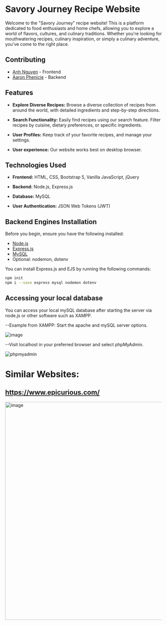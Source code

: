# Savory Journey Recipe Website

Welcome to the "Savory Journey" recipe website! This is a platform dedicated to food enthusiasts and home chefs, allowing you to explore a world of flavors, cultures, and culinary traditions. Whether you're looking for mouthwatering recipes, culinary inspiration, or simply a culinary adventure, you've come to the right place.

## Contributing
- [Anh Nguyen](https://github.com/anhnguyen148) - Frontend
- [Aaron Phenicie](https://github.com/phenicieaaron) - Backend

## Features

- **Explore Diverse Recipes:** Browse a diverse collection of recipes from around the world, with detailed ingredients and step-by-step directions.

- **Search Functionality:** Easily find recipes using our search feature. Filter recipes by cuisine, dietary preferences, or specific ingredients.

- **User Profiles:** Keep track of your favorite recipes, and manage your settings.

- **User experience:** Our website works best on desktop browser.

## Technologies Used

- **Frontend:** HTML, CSS, Bootstrap 5, Vanilla JavaScript, jQuery

- **Backend:** Node.js, Express.js

- **Database:** MySQL

- **User Authentication:** JSON Web Tokens (JWT)

## Backend Engines Installation

Before you begin, ensure you have the following installed:

- [Node.js](https://nodejs.org/)
- [Express.js](https://expressjs.com/)
- [MySQL](https://www.mysql.com/)
- Optional: nodemon, dotenv

You can install Express.js and EJS by running the following commands:

```bash
npm init
npm i --save express mysql nodemon dotenv
```

## Accessing your local database

You can access your local mySQL database after starting the server via node.js or other software such as XAMPP. 

--Example from XAMPP:
Start the apache and mySQL server options.

![image](https://github.com/anhnguyen148/savory-journey-website/assets/122556080/ec936e1e-ad99-4f7a-a2eb-0ad51fdecc64)

--Visit localhost in your preferred browser and select phpMyAdmin.

![phpmyadmin](https://github.com/anhnguyen148/savory-journey-website/assets/122556080/c4eb23af-1075-4088-acea-039d960371e9)

# Similar Websites:
## https://www.epicurious.com/

<img width="700" alt="image" src="https://github.com/anhnguyen148/savory-journey-website/assets/112355299/d34a6123-bce3-4556-8dce-6a0df5d45c1e">


